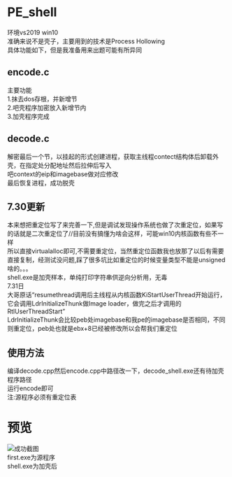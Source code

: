 # PE_shell
环境vs2019 win10  
准确来说不是壳子，主要用到的技术是Process Hollowing  
具体功能如下，但是我准备用来出题可能有所异同  
## encode.c  
主要功能  
1.抹去dos存根，并新增节  
2.吧壳程序加密放入新增节内  
3.加壳程序完成  
## decode.c  
解密最后一个节，以挂起的形式创建进程，获取主线程contect结构体后卸载外壳，在指定处分配地址然后拉伸后写入  
吧context的eip和imagebase做对应修改  
最后恢复进程，成功脱壳  
## 7.30更新  
本来想把重定位写了来完善一下,但是调试发现操作系统也做了次重定位，如果写的话就是二次重定位了//目前没有搞懂为啥会这样，可能win10内核函数有些不一样  
所以直接virtualalloc即可,不需要重定位，当然重定位函数我也放那了以后有需要直接复制，经测试没问题,踩了很多坑比如重定位的时候变量类型不能是unsigned啥的。。。  
shell.exe是加壳样本，单纯打印字符串供逆向分析用，无毒  
7.31日  
大哥原话“resumethread调用后主线程从内核函数KiStartUserThread开始运行，它会调用LdrInitializeThunk做Image loader，做完之后才调用的RtlUserThreadStart”  
LdrInitializeThunk会比较peb处imagebase和我pe的imagebase是否相同，不同则重定位，peb处也就是ebx+8已经被修改所以会帮我们重定位  
## 使用方法  
编译decode.cpp然后encode.cpp中路径改一下，decode_shell.exe还有待加壳程序路径  
运行encode即可  
注:源程序必须有重定位表  
# 预览
![成功截图](https://github.com/psbazx/PE_shell/blob/master/%E6%88%90%E5%8A%9F%E6%88%AA%E5%9B%BE.png)  
first.exe为源程序  
shell.exe为加壳后  
